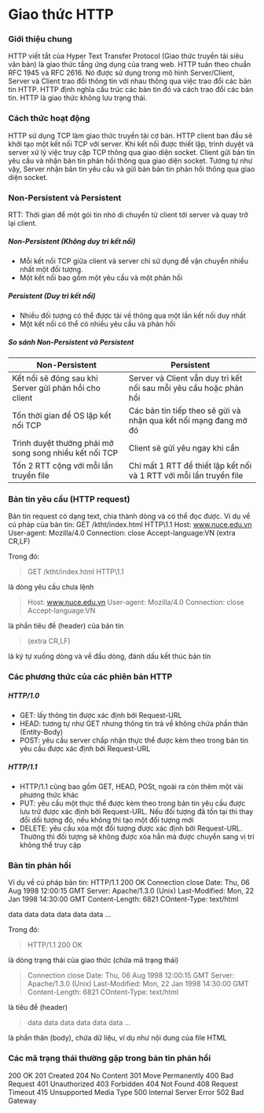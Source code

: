 # Giao thức HTTP
### Giới thiệu chung
HTTP viết tắt của Hyper Text Transfer Protocol (Giao thức truyền tải siêu văn bản) là giao thức tầng ứng dụng của trang web. HTTP tuân theo chuẩn RFC 1945 và RFC 2616. Nó được sử dụng trong mô hình Server/Client, Server và Client trao đổi thông tin với nhau thông qua việc trao đổi các bản tin HTTP. HTTP định nghĩa cấu trúc các bản tin đó và cách trao đổi các bản tin.
HTTP là giao thức không lưu trạng thái.
### Cách thức hoạt động
HTTP sử dụng TCP làm giao thức truyền tải cơ bản. HTTP client ban đầu sẽ khởi tạo một kết nối TCP với server. Khi kết nối được thiết lập, trình duyệt và server xử lý việc truy cập TCP thông qua giao diện socket. Client gửi bản tin yêu cầu và nhận bản tin phản hồi thông qua giao diện socket. Tương tự như vậy, Server nhận bản tin yêu cầu và gửi bản bản tin phản hồi thông qua giao diện socket.
### Non-Persistent và Persistent
RTT: Thời gian để một gói tin nhỏ di chuyển từ client tới server và quay trở lại client.
##### Non-Persistent (Không duy trì kết nối)
- Mỗi kết nối TCP giữa client và server chỉ sử dụng để vận chuyển nhiều nhất một đối tượng.
- Một kết nối bao gồm một yêu cầu và một phản hồi

##### Persistent (Duy trì kết nối)
- Nhiều đối tượng có thể được tải về thông qua một lần kết nối duy nhất
- Một kết nối có thể có nhiều yêu cầu và phản hồi

##### So sánh Non-Persistent và Persistent
| Non-Persistent | Persistent |
| - | - |
| Kết nối sẽ đóng sau khi Server gửi phản hồi cho client | Server và Client vẫn duy trì kết nối sau mỗi yêu cầu hoặc phản hồi |
| Tốn thời gian để OS lập kết nối TCP | Các bản tin tiếp theo sẽ gửi và nhận qua kết nối mạng đang mở đó |
| Trình duyệt thường phải mở song song nhiều kết nối TCP | Client sẽ gửi yêu ngay khi cần |
| Tốn 2 RTT cộng với mỗi lần truyền file | Chỉ mất 1 RTT để thiết lập kết nối và 1 RTT với mỗi lần truyền file |

### Bản tin yêu cầu (HTTP request)
Bản tin request có dạng text, chia thành dòng và có thể đọc được.
Ví dụ về cú pháp của bản tin:
GET /ktht/index.html HTTP\1.1
Host: www.nuce.edu.vn
User-agent: Mozilla/4.0
Connection: close
Accept-language:VN
(extra CR,LF)

Trong đó:
> GET /ktht/index.html HTTP\1.1

là dòng yêu cầu chưa lệnh

> Host: www.nuce.edu.vn
User-agent: Mozilla/4.0
Connection: close
Accept-language:VN

là phần tiêu đề (header) của bản tin

> (extra CR,LF)

là ký tự xuống dòng và về đầu dòng, đánh dấu kết thúc bản tin

### Các phương thức của các phiên bản HTTP
##### HTTP/1.0
- GET: lấy thông tin được xác định bởi Request-URL
- HEAD: tương tự như GET nhưng thông tin trả về không chứa phần thân (Entity-Body)
- POST: yêu cầu server chấp nhận thực thể được kèm theo trong bản tin yêu cầu được xác định bởi Request-URL

##### HTTP/1.1
- HTTP/1.1 cũng bao gồm GET, HEAD, POSt, ngoài ra còn thêm một vài phương thức khác
- PUT: yêu cầu một thực thể được kèm theo trong bản tin yêu cầu được lưu trữ được xác định bởi Request-URL. Nếu đối tượng đã tồn tại thì thay đổi dối tượng đó, nếu không thì tạo một đối tượng mới
- DELETE: yêu cầu xóa một đối tượng được xác định bởi Request-URL. Thường thì đối tượng sẽ không được xóa hẳn mà được chuyển sang vị trí không thể truy cập

### Bản tin phản hồi
Ví dụ về cú pháp bản tin:
HTTP/1.1 200 OK
Connection close
Date: Thu, 06 Aug 1998 12:00:15 GMT
Server: Apache/1.3.0 (Unix)
Last-Modified: Mon, 22 Jan 1998 14:30:00 GMT
Content-Length: 6821
COntent-Type: text/html

data data data data data data ...

Trong đó:
> HTTP/1.1 200 OK

là dòng trạng thái của giao thức (chứa mã trạng thái)

> Connection close
Date: Thu, 06 Aug 1998 12:00:15 GMT
Server: Apache/1.3.0 (Unix)
Last-Modified: Mon, 22 Jan 1998 14:30:00 GMT
Content-Length: 6821
COntent-Type: text/html

là tiêu đề (header)

> data data data data data data ...

là phần thân (body), chứa dữ liệu, ví dụ như nội dung của file HTML

### Các mã trạng thái thường gặp trong bản tin phản hồi
200 OK
201 Created
204 No Content
301 Move Permanently
400 Bad Request
401 Unauthorized
403 Forbidden
404 Not Found
408 Request Timeout
415 Unsupported Media Type
500 Internal Server Error
502 Bad Gateway